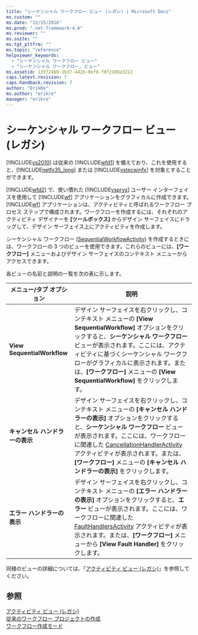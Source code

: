 ```yaml
---
title: "シーケンシャル ワークフロー ビュー (レガシ) | Microsoft Docs"
ms.custom: ""
ms.date: "12/15/2016"
ms.prod: ".net-framework-4.6"
ms.reviewer: ""
ms.suite: ""
ms.tgt_pltfrm: ""
ms.topic: "reference"
helpviewer_keywords: 
  - "シーケンシャル ワークフロー ビュー"
  - "シーケンシャル ワークフロー, ビュー"
ms.assetid: 135f24b9-1b37-442b-9ef8-f0f2108a3212
caps.latest.revision: 7
caps.handback.revision: 7
author: "ErikRe"
ms.author: "erikre"
manager: "erikre"
---
```

# シーケンシャル ワークフロー ビュー (レガシ)
[!INCLUDE[vs2010](../modeling/includes/vs2010_md.md)] は従来の [!INCLUDE[wfd1](../workflow-designer/includes/wfd1_md.md)] を備えており、これを使用すると、[!INCLUDE[netfx35_long](../workflow-designer/includes/netfx35_long_md.md)] または [!INCLUDE[vstecwinfx](../workflow-designer/includes/vstecwinfx_md.md)] を対象とすることができます。  
  
 [!INCLUDE[wfd2](../workflow-designer/includes/wfd2_md.md)] で、使い慣れた [!INCLUDE[vsprvs](../code-quality/includes/vsprvs_md.md)] ユーザー インターフェイスを使用して [!INCLUDE[wf](../workflow-designer/includes/wf_md.md)] アプリケーションをグラフィカルに作成できます。[!INCLUDE[wf](../workflow-designer/includes/wf_md.md)] アプリケーションは、アクティビティと呼ばれるワークフロー プロセス ステップで構成されます。ワークフローを作成するには、それぞれのアクティビティ デザイナーを **\[ツールボックス\]** からデザイン サーフェイスにドラッグして、デザイン サーフェイス上にアクティビティを作成します。  
  
 シーケンシャル ワークフロー \([SequentialWorkflowActivity](http://go.microsoft.com/fwlink?LinkID=65040)\) を作成するときには、ワークフローの 3 つのビューを使用できます。これらのビューには、**\[ワークフロー\]** メニューおよびデザイン サーフェイスのコンテキスト メニューからアクセスできます。  
  
 各ビューの名前と説明の一覧を次の表に示します。  
  
|メニュー\/タブ オプション|説明|  
|--------------------|--------|  
|**View SequentialWorkflow**|デザイン サーフェイスを右クリックし、コンテキスト メニューの **\[View SequentialWorkflow\]** オプションをクリックすると、**シーケンシャル ワークフロー** ビューが表示されます。ここには、アクティビティに基づくシーケンシャル ワークフローがグラフィカルに表示されます。または、**\[ワークフロー\]** メニューの **\[View SequentialWorkflow\]** をクリックします。|  
|**キャンセル ハンドラーの表示**|デザイン サーフェイスを右クリックし、コンテキスト メニューの **\[キャンセル ハンドラーの表示\]** オプションをクリックすると、**シーケンシャル ワークフロー** ビューが表示されます。ここには、ワークフローに関連した [CancellationHandlerActivity](http://go.microsoft.com/fwlink?LinkID=65050) アクティビティが表示されます。または、**\[ワークフロー\]** メニューの **\[キャンセル ハンドラーの表示\]** をクリックします。|  
|**エラー ハンドラーの表示**|デザイン サーフェイスを右クリックし、コンテキスト メニューの **\[エラー ハンドラーの表示\]** オプションをクリックすると、**エラー** ビューが表示されます。ここには、ワークフローに関連した [FaultHandlersActivity](http://go.microsoft.com/fwlink?LinkID=65055) アクティビティが表示されます。または、**\[ワークフロー\]** メニューから **\[View Fault Handler\]** をクリックします。|  
  
 同様のビューの詳細については、「[アクティビティ ビュー \(レガシ\)](../workflow-designer/activity-views-legacy.md)」を参照してください。  
  
## 参照  
 [アクティビティ ビュー \(レガシ\)](../workflow-designer/activity-views-legacy.md)   
 [従来のワークフロー プロジェクトの作成](../workflow-designer/creating-legacy-workflow-projects.md)   
 [ワークフロー作成モード](http://go.microsoft.com/fwlink?LinkID=65014)